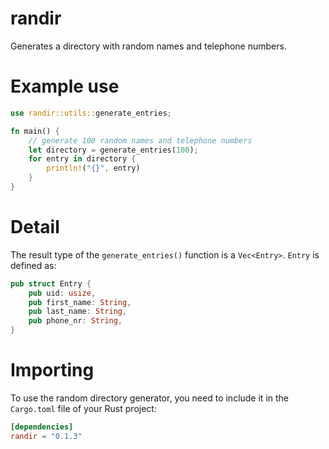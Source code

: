 # randir
Generates a directory with random names and telephone numbers. 

# Example use
```rust
use randir::utils::generate_entries;

fn main() {
    // generate 100 random names and telephone numbers
    let directory = generate_entries(100);
    for entry in directory {
        println!("{}", entry)
    }
}
```

# Detail
The result type of the `generate_entries()` function is a `Vec<Entry>`. `Entry` is defined as:

```rust
pub struct Entry {
    pub uid: usize,
    pub first_name: String,
    pub last_name: String,
    pub phone_nr: String,
}
```

# Importing
To use the random directory generator, you need to include it in the `Cargo.toml` file of your Rust project:

```toml
[dependencies]
randir = "0.1.3"
```
